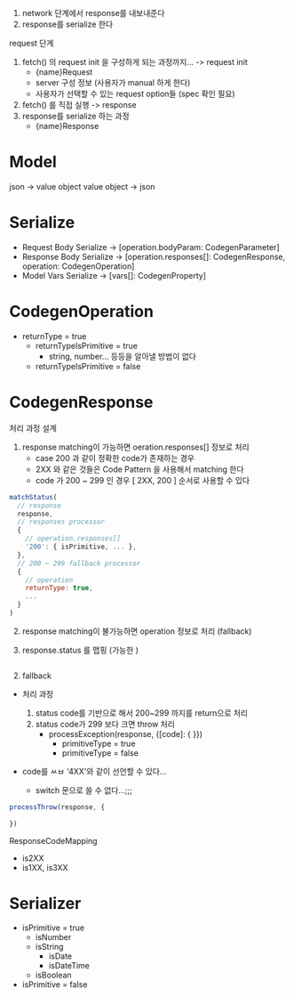 1. network 단계에서 response를 내보내준다 
2. response를 serialize 한다





request 단계

1. fetch() 의 request init 을 구성하게 되는 과정까지... -> request init
    - {name}Request
    - server 구성 정보 (사용자가 manual 하게 한다)
    - 사용자가 선택할 수 있는 request option들 (spec 확인 필요)
2. fetch() 를 직접 실행 -> response
3. response를 serialize 하는 과정
    - {name}Response




# Model

json -> value object
value object -> json




# Serialize

- Request Body Serialize -> [operation.bodyParam: CodegenParameter]
- Response Body Serialize -> [operation.responses[]: CodegenResponse, operation: CodegenOperation]
- Model Vars Serialize -> [vars[]: CodegenProperty]



# CodegenOperation

- returnType = true
    - returnTypeIsPrimitive = true
        - string, number... 등등을 알아낼 방법이 없다
    - returnTypeIsPrimitive = false


# CodegenResponse

처리 과정 설계

1. response matching이 가능하면 oeration.responses[] 정보로 처리
    - case 200 과 같이 정확한 code가 존재하는 경우
    - 2XX 와 같은 것들은 Code Pattern 을 사용해서 matching 한다
    - code 가 200 ~ 299 인 경우 [ 2XX, 200 ] 순서로 사용할 수 있다

```js
matchStatus(
  // response
  response,
  // responses processor
  {
    // operation.responses[] 
    '200': { isPrimitive, ... },
  },
  // 200 ~ 299 fallback processor
  {
    // operation
    returnType: true,
    ...
  }
)
```

2. response matching이 불가능하면 operation 정보로 처리 (fallback)


1. response.status 를 맵핑 (가능한 )

```js

```

2. fallback



- 처리 과정
    1. status code를 기반으로 해서 200~299 까지를 return으로 처리
    2. status code가 299 보다 크면 throw 처리
        - processException(response, {[code]: {  }})
            - primitiveType = true
            - primitiveType = false
 

- code를 ㅆㅂ '4XX'와 같이 선언할 수 있다...
    - switch 문으로 쓸 수 없다...;;;
    
```js
processThrow(response, {
  
})
```

ResponseCodeMapping
- is2XX
- is1XX, is3XX



# Serializer

- isPrimitive = true
    - isNumber
    - isString
        - isDate
        - isDateTime
    - isBoolean
- isPrimitive = false
